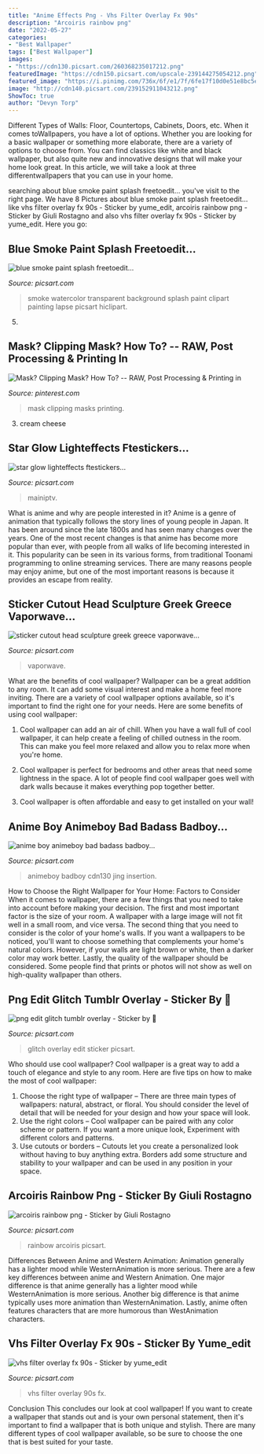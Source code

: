 ```yaml
---
title: "Anime Effects Png - Vhs Filter Overlay Fx 90s"
description: "Arcoiris rainbow png"
date: "2022-05-27"
categories:
- "Best Wallpaper"
tags: ["Best Wallpaper"]
images:
- "https://cdn130.picsart.com/260368235017212.png"
featuredImage: "https://cdn150.picsart.com/upscale-239144275054212.png"
featured_image: "https://i.pinimg.com/736x/6f/e1/7f/6fe17f10d0e51e8bc5eb22204d08f7cc--mask-ideas-printing.jpg"
image: "http://cdn140.picsart.com/239152911043212.png"
ShowToc: true
author: "Devyn Torp"
---
```



Different Types of Walls: Floor, Countertops, Cabinets, Doors, etc.
When it comes toWallpapers, you have a lot of options. Whether you are looking for a basic wallpaper or something more elaborate, there are a variety of options to choose from. You can find classics like white and black wallpaper, but also quite new and innovative designs that will make your home look great. In this article, we will take a look at three differentwallpapers that you can use in your home.

	

		
searching about blue smoke paint splash freetoedit... you've visit to the right page. We have 8 Pictures about blue smoke paint splash freetoedit... like vhs filter overlay fx 90s - Sticker by yume_edit, arcoiris rainbow png - Sticker by Giuli Rostagno and also vhs filter overlay fx 90s - Sticker by yume_edit. Here you go:
		
    
## Blue Smoke Paint Splash Freetoedit...

<img loading=lazy src="https://cdn130.picsart.com/254581348019212.png" onerror="this.onerror=null;this.src='https://tse3.mm.bing.net/th?id=OIP.chwQwKsqaLoxVQ8Q61PnpQHaLH&amp;pid=15.1';" alt="blue smoke paint splash freetoedit...">

_Source: picsart.com_

>smoke watercolor transparent background splash paint clipart painting lapse picsart hiclipart. 

	

5.

    
## Mask? Clipping Mask? How To? -- RAW, Post Processing &amp; Printing In

<img loading=lazy src="https://i.pinimg.com/736x/6f/e1/7f/6fe17f10d0e51e8bc5eb22204d08f7cc--mask-ideas-printing.jpg" onerror="this.onerror=null;this.src='https://tse1.mm.bing.net/th?id=OIP.WRRXY42kUJO3tHOckzy4bAHaE6&amp;pid=15.1';" alt="Mask? Clipping Mask? How To? -- RAW, Post Processing &amp; Printing in">

_Source: pinterest.com_

>mask clipping masks printing. 

	

3. cream cheese 

    
## Star Glow Lighteffects Ftestickers...

<img loading=lazy src="http://cdn130.picsart.com/242296636015212.png" onerror="this.onerror=null;this.src='https://tse4.mm.bing.net/th?id=OIP.EzysMoITiDlArNC8vdiwiwHaF2&amp;pid=15.1';" alt="star glow lighteffects ftestickers...">

_Source: picsart.com_

>mainiptv. 

	

What is anime and why are people interested in it?
Anime is a genre of animation that typically follows the story lines of young people in Japan. It has been around since the late 1800s and has seen many changes over the years. One of the most recent changes is that anime has become more popular than ever, with people from all walks of life becoming interested in it. This popularity can be seen in its various forms, from traditional Toonami programming to online streaming services. There are many reasons people may enjoy anime, but one of the most important reasons is because it provides an escape from reality.

    
## Sticker Cutout Head Sculpture Greek Greece Vaporwave...

<img loading=lazy src="https://cdn130.picsart.com/253596899029212.png" onerror="this.onerror=null;this.src='https://tse4.mm.bing.net/th?id=OIP.R2HTUGLvtkjplhOYK-fePgAAAA&amp;pid=15.1';" alt="sticker cutout head sculpture greek greece vaporwave...">

_Source: picsart.com_

>vaporwave. 

	

What are the benefits of cool wallpaper?
Wallpaper can be a great addition to any room. It can add some visual interest and make a home feel more inviting. There are a variety of cool wallpaper options available, so it's important to find the right one for your needs. Here are some benefits of using cool wallpaper: 
1. Cool wallpaper can add an air of chill. When you have a wall full of cool wallpaper, it can help create a feeling of chilled outness in the room. This can make you feel more relaxed and allow you to relax more when you're home. 

2. Cool wallpaper is perfect for bedrooms and other areas that need some lightness in the space. A lot of people find cool wallpaper goes well with dark walls because it makes everything pop together better. 

3. Cool wallpaper is often affordable and easy to get installed on your wall!

    
## Anime Boy Animeboy Bad Badass Badboy...

<img loading=lazy src="https://cdn130.picsart.com/260368235017212.png" onerror="this.onerror=null;this.src='https://tse2.mm.bing.net/th?id=OIP.3LhL__dgpgt4JrAlBO8CUAHaNK&amp;pid=15.1';" alt="anime boy animeboy bad badass badboy...">

_Source: picsart.com_

>animeboy badboy cdn130 jing insertion. 

	

How to Choose the Right Wallpaper for Your Home: Factors to Consider
When it comes to wallpaper, there are a few things that you need to take into account before making your decision. The first and most important factor is the size of your room. A wallpaper with a large image will not fit well in a small room, and vice versa. 
The second thing that you need to consider is the color of your home's walls. If you want a wallpapers to be noticed, you'll want to choose something that complements your home's natural colors. However, if your walls are light brown or white, then a darker color may work better. 
Lastly, the quality of the wallpaper should be considered. Some people find that prints or photos will not show as well on high-quality wallpaper than others.

    
## Png Edit Glitch Tumblr Overlay - Sticker By 🌙

<img loading=lazy src="http://cdn140.picsart.com/239152911043212.png" onerror="this.onerror=null;this.src='https://tse4.mm.bing.net/th?id=OIP.Fzyfn14qOXEsfBgwG4FU-QHaKX&amp;pid=15.1';" alt="png edit glitch tumblr overlay - Sticker by 🌙">

_Source: picsart.com_

>glitch overlay edit sticker picsart. 

	

Who should use cool wallpaper?
Cool wallpaper is a great way to add a touch of elegance and style to any room. Here are five tips on how to make the most of cool wallpaper: 
1) Choose the right type of wallpaper – There are three main types of wallpapers: natural, abstract, or floral. You should consider the level of detail that will be needed for your design and how your space will look. 
2) Use the right colors – Cool wallpaper can be paired with any color scheme or pattern. If you want a more unique look, Experiment with different colors and patterns. 
3) Use cutouts or borders – Cutouts let you create a personalized look without having to buy anything extra. Borders add some structure and stability to your wallpaper and can be used in any position in your space.

    
## Arcoiris Rainbow Png - Sticker By Giuli Rostagno

<img loading=lazy src="https://cdn150.picsart.com/upscale-239144275054212.png" onerror="this.onerror=null;this.src='https://tse3.mm.bing.net/th?id=OIP._RABuE1-Ygmsu0DxL5u6OAHaKC&amp;pid=15.1';" alt="arcoiris rainbow png - Sticker by Giuli Rostagno">

_Source: picsart.com_

>rainbow arcoiris picsart. 

	

Differences Between Anime and Western Animation: Animation generally has a lighter mood while WesternAnimation is more serious.
There are a few key differences between anime and Western Animation. One major difference is that anime generally has a lighter mood while WesternAnimation is more serious. Another big difference is that anime typically uses more animation than WesternAnimation. Lastly, anime often features characters that are more humorous than WestAnimation characters.

    
## Vhs Filter Overlay Fx 90s - Sticker By Yume_edit

<img loading=lazy src="http://cdn141.picsart.com/307050830197211.png" onerror="this.onerror=null;this.src='https://tse2.mm.bing.net/th?id=OIP.oD2XJvK1Tu6ZKDO7mE7UXQHaJ3&amp;pid=15.1';" alt="vhs filter overlay fx 90s - Sticker by yume_edit">

_Source: picsart.com_

>vhs filter overlay 90s fx. 

	

Conclusion
This concludes our look at cool wallpaper! If you want to create a wallpaper that stands out and is your own personal statement, then it's important to find a wallpaper that is both unique and stylish. There are many different types of cool wallpaper available, so be sure to choose the one that is best suited for your taste.

